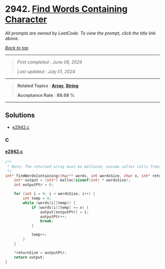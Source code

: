 # 2942. [Find Words Containing Character](<https://leetcode.com/problems/find-words-containing-character>)

*All prompts are owned by LeetCode. To view the prompt, click the title link above.*

*[Back to top](<../README.md>)*

------

> *First completed : June 06, 2024*
>
> *Last updated : July 01, 2024*

------

> **Related Topics** : **[Array](<by_topic/Array.md>), [String](<by_topic/String.md>)**
>
> **Acceptance Rate** : **88.68 %**

------

## Solutions

- [e2942.c](<../my-submissions/e2942.c>)
### C
#### [e2942.c](<../my-submissions/e2942.c>)
```C
/**
 * Note: The returned array must be malloced, assume caller calls free().
 */
int* findWordsContaining(char** words, int wordsSize, char x, int* returnSize) {
    int* output = (int*) malloc(sizeof(int) * wordsSize);
    int outputPtr = 0;

    for (int i = 0; i < wordsSize; i++) {
        int temp = 0;
        while (words[i][temp]) {
            if (words[i][temp] == x) {
                output[outputPtr] = i;
                outputPtr++;
                break;
            }

            temp++;
        }
    }

    *returnSize = outputPtr;
    return output;
}
```

